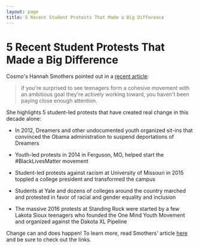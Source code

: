 ```yaml
---
layout: page
title: 5 Recent Student Protests That Made a Big Difference
---
```


5 Recent Student Protests That Made a Big Difference
=================

Cosmo's Hannah Smothers pointed out in a [recent article](https://www.cosmopolitan.com/politics/a18660180/teen-student-led-protests-america/):

>if you're surprised to see teenagers form a cohesive movement with an ambitious goal they're actively working toward, you haven't been paying close enough attention. 

She highlights 5 student-led protests that have created real change in this decade alone:

* In 2012, Dreamers and other undocumented youth organized sit-ins that convinced the Obama administration to suspend deportations of Dreamers

* Youth-led protests in 2014 in Ferguson, MO, helped start the #BlackLivesMatter movement

* Student-led protests against racism at University of Missouri in 2015 toppled a college president and transformed the campus

* Students at Yale and dozens of colleges around the country marched and protested in favor of racial and gender equality and inclusion

* The massive 2016 protests at Standing Rock were started by a few Lakota Sioux teenagers who founded the One Mind Youth Movement and organized against the Dakota XL Pipeline

Change can and does happen! To learn more, read Smothers' article [here](https://www.cosmopolitan.com/politics/a18660180/teen-student-led-protests-america/) and be sure to check out the links.
